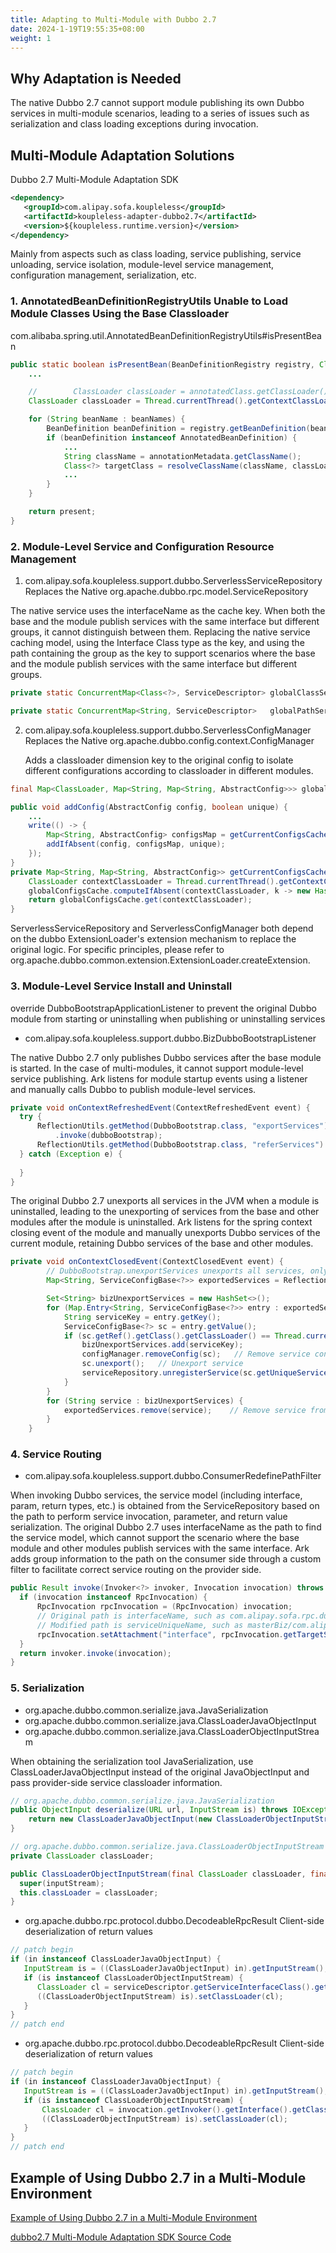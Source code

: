 ```yaml
---
title: Adapting to Multi-Module with Dubbo 2.7
date: 2024-1-19T19:55:35+08:00
weight: 1
---
```


## Why Adaptation is Needed
The native Dubbo 2.7 cannot support module publishing its own Dubbo services in multi-module scenarios, leading to a series of issues such as serialization and class loading exceptions during invocation.

## Multi-Module Adaptation Solutions

Dubbo 2.7 Multi-Module Adaptation SDK
```xml
<dependency>
   <groupId>com.alipay.sofa.koupleless</groupId>
   <artifactId>koupleless-adapter-dubbo2.7</artifactId>
   <version>${koupleless.runtime.version}</version>
</dependency>
```

Mainly from aspects such as class loading, service publishing, service unloading, service isolation, module-level service management, configuration management, serialization, etc.

### 1. AnnotatedBeanDefinitionRegistryUtils Unable to Load Module Classes Using the Base Classloader
com.alibaba.spring.util.AnnotatedBeanDefinitionRegistryUtils#isPresentBean

```java
public static boolean isPresentBean(BeanDefinitionRegistry registry, Class<?> annotatedClass) {
    ...

    //        ClassLoader classLoader = annotatedClass.getClassLoader(); // Original logic
    ClassLoader classLoader = Thread.currentThread().getContextClassLoader();   // Changed to use tccl to load classes

    for (String beanName : beanNames) {
        BeanDefinition beanDefinition = registry.getBeanDefinition(beanName);
        if (beanDefinition instanceof AnnotatedBeanDefinition) {
            ...
            String className = annotationMetadata.getClassName();
            Class<?> targetClass = resolveClassName(className, classLoader);
            ...
        }
    }

    return present;
}
```

### 2. Module-Level Service and Configuration Resource Management
1. com.alipay.sofa.koupleless.support.dubbo.ServerlessServiceRepository Replaces the Native org.apache.dubbo.rpc.model.ServiceRepository

The native service uses the interfaceName as the cache key. When both the base and the module publish services with the same interface but different groups, it cannot distinguish between them. Replacing the native service caching model, using the Interface Class type as the key, and using the path containing the group as the key to support scenarios where the base and the module publish services with the same interface but different groups.
```java
private static ConcurrentMap<Class<?>, ServiceDescriptor> globalClassServices = new ConcurrentHashMap<>();

private static ConcurrentMap<String, ServiceDescriptor>   globalPathServices  = new ConcurrentHashMap<>();
```
  
2. com.alipay.sofa.koupleless.support.dubbo.ServerlessConfigManager Replaces the Native org.apache.dubbo.config.context.ConfigManager 

   Adds a classloader dimension key to the original config to isolate different configurations according to classloader in different modules.
    
```java
final Map<ClassLoader, Map<String, Map<String, AbstractConfig>>> globalConfigsCache = new HashMap<>();

public void addConfig(AbstractConfig config, boolean unique) {
    ...
    write(() -> {
        Map<String, AbstractConfig> configsMap = getCurrentConfigsCache().computeIfAbsent(getTagName(config.getClass()), type -> newMap());
        addIfAbsent(config, configsMap, unique);
    });
}
private Map<String, Map<String, AbstractConfig>> getCurrentConfigsCache() {
    ClassLoader contextClassLoader = Thread.currentThread().getContextClassLoader();   // Based on the current thread classloader to isolate different configuration caches
    globalConfigsCache.computeIfAbsent(contextClassLoader, k -> new HashMap<>());
    return globalConfigsCache.get(contextClassLoader);
}
```

ServerlessServiceRepository and ServerlessConfigManager both depend on the dubbo ExtensionLoader's extension mechanism to replace the original logic. For specific principles, please refer to org.apache.dubbo.common.extension.ExtensionLoader.createExtension.

### 3. Module-Level Service Install and Uninstall
override DubboBootstrapApplicationListener to prevent the original Dubbo module from starting or uninstalling when publishing or uninstalling services

- com.alipay.sofa.koupleless.support.dubbo.BizDubboBootstrapListener

The native Dubbo 2.7 only publishes Dubbo services after the base module is started. In the case of multi-modules, it cannot support module-level service publishing. Ark listens for module startup events using a listener and manually calls Dubbo to publish module-level services.

```java
private void onContextRefreshedEvent(ContextRefreshedEvent event) {
  try {
      ReflectionUtils.getMethod(DubboBootstrap.class, "exportServices")
          .invoke(dubboBootstrap);
      ReflectionUtils.getMethod(DubboBootstrap.class, "referServices").invoke(dubboBootstrap);
  } catch (Exception e) {
      
  }
}
```

The original Dubbo 2.7 unexports all services in the JVM when a module is uninstalled, leading to the unexporting of services from the base and other modules after the module is uninstalled. Ark listens for the spring context closing event of the module and manually unexports Dubbo services of the current module, retaining Dubbo services of the base and other modules.

```java
private void onContextClosedEvent(ContextClosedEvent event) {
        // DubboBootstrap.unexportServices unexports all services, only need to unexport services of the current biz
        Map<String, ServiceConfigBase<?>> exportedServices = ReflectionUtils.getField(dubboBootstrap, DubboBootstrap.class, "exportedServices");

        Set<String> bizUnexportServices = new HashSet<>();
        for (Map.Entry<String, ServiceConfigBase<?>> entry : exportedServices.entrySet()) {
            String serviceKey = entry.getKey();
            ServiceConfigBase<?> sc = entry.getValue();
            if (sc.getRef().getClass().getClassLoader() == Thread.currentThread().getContextClassLoader()) {   // Distinguish module services based on the classloader of ref service implementation
                bizUnexportServices.add(serviceKey);
                configManager.removeConfig(sc);   // Remove service configuration from configManager
                sc.unexport();   // Unexport service
                serviceRepository.unregisterService(sc.getUniqueServiceName());   // Remove from serviceRepository
            }
        }
        for (String service : bizUnexportServices) {
            exportedServices.remove(service);    // Remove service from DubboBootstrap
        }
    }
```

### 4. Service Routing
- com.alipay.sofa.koupleless.support.dubbo.ConsumerRedefinePathFilter

When invoking Dubbo services, the service model (including interface, param, return types, etc.) is obtained from the ServiceRepository based on the path to perform service invocation, parameter, and return value serialization. The original Dubbo 2.7 uses interfaceName as the path to find the service model, which cannot support the scenario where the base module and other modules publish services with the same interface. Ark adds group information to the path on the consumer side through a custom filter to facilitate correct service routing on the provider side.

```java
public Result invoke(Invoker<?> invoker, Invocation invocation) throws RpcException {
  if (invocation instanceof RpcInvocation) {
      RpcInvocation rpcInvocation = (RpcInvocation) invocation;
      // Original path is interfaceName, such as com.alipay.sofa.rpc.dubbo27.model.DemoService
      // Modified path is serviceUniqueName, such as masterBiz/com.alipay.sofa.rpc.dubbo27.model.DemoService
      rpcInvocation.setAttachment("interface", rpcInvocation.getTargetServiceUniqueName());   // Original path is interfaceName, such as
  }
  return invoker.invoke(invocation);
}
```

### 5. Serialization
- org.apache.dubbo.common.serialize.java.JavaSerialization
- org.apache.dubbo.common.serialize.java.ClassLoaderJavaObjectInput
- org.apache.dubbo.common.serialize.java.ClassLoaderObjectInputStream

When obtaining the serialization tool JavaSerialization, use ClassLoaderJavaObjectInput instead of the original JavaObjectInput and pass provider-side service classloader information.

```java
// org.apache.dubbo.common.serialize.java.JavaSerialization
public ObjectInput deserialize(URL url, InputStream is) throws IOException {
    return new ClassLoaderJavaObjectInput(new ClassLoaderObjectInputStream(null, is));   // Use ClassLoaderJavaObjectInput instead of the original JavaObjectInput, pass provider-side service classloader information
}

// org.apache.dubbo.common.serialize.java.ClassLoaderObjectInputStream
private ClassLoader classLoader;

public ClassLoaderObjectInputStream(final ClassLoader classLoader, final InputStream inputStream) {
  super(inputStream);
  this.classLoader = classLoader;
}
```

- org.apache.dubbo.rpc.protocol.dubbo.DecodeableRpcResult Client-side deserialization of return values

```java
// patch begin
if (in instanceof ClassLoaderJavaObjectInput) {
   InputStream is = ((ClassLoaderJavaObjectInput) in).getInputStream();
   if (is instanceof ClassLoaderObjectInputStream) {
      ClassLoader cl = serviceDescriptor.getServiceInterfaceClass().getClassLoader();  // Set provider-side service classloader information to ClassLoaderObjectInputStream
      ((ClassLoaderObjectInputStream) is).setClassLoader(cl);
   }
}
// patch end
```
- org.apache.dubbo.rpc.protocol.dubbo.DecodeableRpcResult Client-side deserialization of return values

```java
// patch begin
if (in instanceof ClassLoaderJavaObjectInput) {
   InputStream is = ((ClassLoaderJavaObjectInput) in).getInputStream();
   if (is instanceof ClassLoaderObjectInputStream) {
       ClassLoader cl = invocation.getInvoker().getInterface().getClassLoader(); // Set consumer-side service classloader information to ClassLoaderObjectInputStream
       ((ClassLoaderObjectInputStream) is).setClassLoader(cl);
   }
}
// patch end
```

## Example of Using Dubbo 2.7 in a Multi-Module Environment

[Example of Using Dubbo 2.7 in a Multi-Module Environment](https://github.com/koupleless/samples/tree/main/dubbo-samples/rpc/dubbo27/README.md)

[dubbo2.7 Multi-Module Adaptation SDK Source Code](https://github.com/koupleless/runtime/tree/main/koupleless-ext/koupleless-adapter-ext/koupleless-adapter-dubbo2.7)

